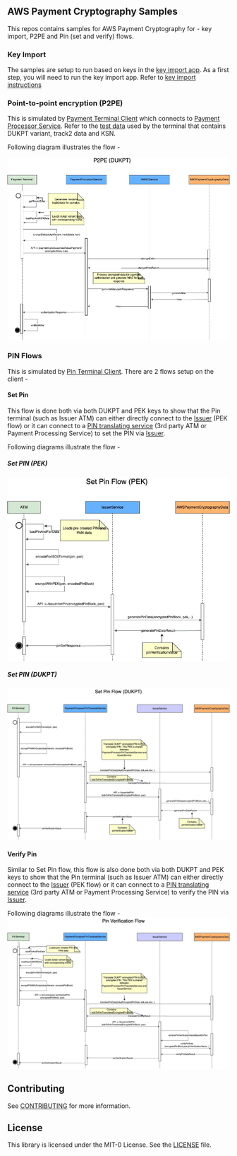 ## AWS Payment Cryptography Samples

This repos contains samples for AWS Payment Cryptography for - key import, P2PE and Pin (set and verify) flows. 

### Key Import
The samples are setup to run based on keys in the [key import app](key-import/import_files/apc_demo_keysetup.py). As a first step, you will need to run the key import app. Refer to [key import instructions](key-import/import_files/Readme.md)

### Point-to-point encryption (P2PE)
This is simulated by [Payment Terminal Client](java_sdk_example/src/main/java/aws/sample/paymentcryptography/terminal/PaymentTerminal.java) which connects to [Payment Processor Service](java_sdk_example/src/main/java/aws/sample/paymentcryptography/p2pe/PaymentProcessorService.java). Refer to the [test data](java_sdk_example/src/main/java/aws/sample/paymentcryptography/p2pe/key-ksn-data.json) used by the terminal that contains DUKPT variant, track2 data and KSN. 

Following diagram illustrates the flow - 

![P2PE Flow](flows/PaymentCryptographyServiceFlows-Payment%20Terminal%20Flow%20-%20P2PE.jpg)

### PIN Flows
This is simulated by [Pin Terminal Client](java_sdk_example/src/main/java/aws/sample/paymentcryptography/terminal/PaymentTerminal.java). There are 2 flows setup on the client - 

#### Set Pin
This flow is done both via both DUKPT and PEK keys to show that the Pin terminal (such as Issuer ATM) can either directly connect to the [Issuer](java_sdk_example/src/main/java/aws/sample/paymentcryptography/pin/IssuerService.java) (PEK flow) or it can connect to a [PIN translating service](java_sdk_example/src/main/java/aws/sample/paymentcryptography/pin/PaymentProcessorPinTranslateService.java) (3rd party ATM or Payment Processing Service) to set the PIN via [Issuer](java_sdk_example/src/main/java/aws/sample/paymentcryptography/pin/IssuerService.java).

Following diagrams illustrate the flow - 

##### Set PIN (PEK)
![Set PIN Flow - PEK](flows/PaymentCryptographyServiceFlows-Pin%20Terminal%20Set%20Pin%20Flow%20(PEK).jpg)


##### Set PIN (DUKPT)
![Set PIN Flow - DUKPT](flows/PaymentCryptographyServiceFlows-Pin%20Terminal%20Set%20Pin%20Flow%20(DUKPT).jpg)

#### Verify Pin
Similar to Set Pin flow, this flow is also done both via both DUKPT and PEK keys to show that the Pin terminal (such as Issuer ATM) can either directly connect to the [Issuer](java_sdk_example/src/main/java/aws/sample/paymentcryptography/pin/IssuerService.java) (PEK flow) or it can connect to a [PIN translating service](java_sdk_example/src/main/java/aws/sample/paymentcryptography/pin/PaymentProcessorPinTranslateService.java) (3rd party ATM or Payment Processing Service) to verify the PIN via [Issuer](java_sdk_example/src/main/java/aws/sample/paymentcryptography/pin/IssuerService.java).

Following diagrams illustrate the flow - 
![Verify PIN Flow - DUKPT](flows/PaymentCryptographyServiceFlows-Pin%20Terminal%20Pin%20Verification%20Flow%20(DUKPT).jpg)

## Contributing

See [CONTRIBUTING](CONTRIBUTING.md#security-issue-notifications) for more information.

## License

This library is licensed under the MIT-0 License. See the [LICENSE](LICENSE) file.


